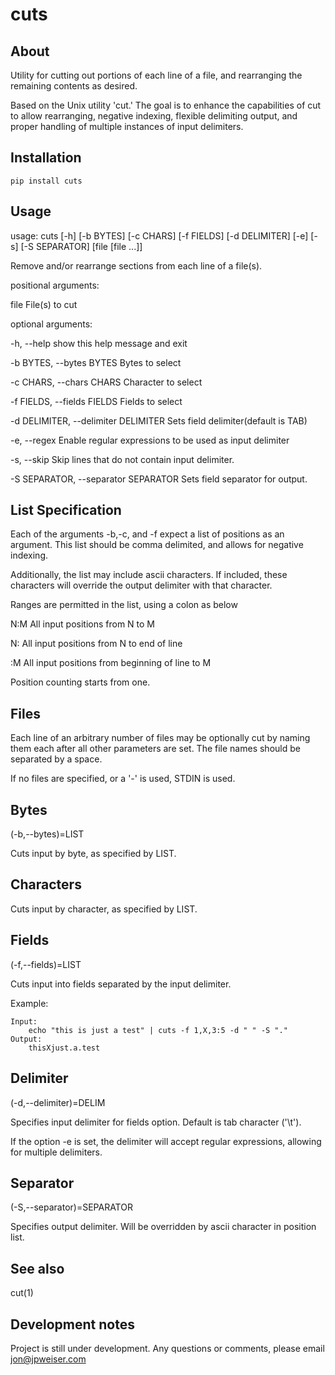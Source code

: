 # cuts
## About

Utility for cutting out portions of each line of a file, and rearranging the
remaining contents as desired.

Based on the Unix utility 'cut.' The goal is to enhance the capabilities of cut to allow rearranging, negative indexing, flexible delimiting output, and proper handling of multiple instances of input
delimiters.

## Installation
    pip install cuts

## Usage

usage: cuts [-h] [-b BYTES] [-c CHARS] [-f FIELDS] [-d DELIMITER] [-e] [-s]
            [-S SEPARATOR]
            [file [file ...]]

Remove and/or rearrange sections from each line of a file(s).

positional arguments:

  file                                  File(s) to cut

optional arguments:

  -h, --help                            show this help message and exit

  -b BYTES, --bytes BYTES               Bytes to select

  -c CHARS, --chars CHARS               Character to select

  -f FIELDS, --fields FIELDS            Fields to select

  -d DELIMITER, --delimiter DELIMITER   Sets field delimiter(default is TAB)

  -e, --regex                           Enable regular expressions to be used as input delimiter

  -s, --skip                            Skip lines that do not contain input delimiter.

  -S SEPARATOR, --separator SEPARATOR   Sets field separator for output.

## List Specification

Each of the arguments -b,-c, and -f expect a list of positions as an argument.
This list should be comma delimited, and allows for negative indexing.

Additionally, the list may include ascii characters. If included, these
characters will override the output delimiter with that character.

Ranges are permitted in the list, using a colon as below

N:M    All input positions from N to M

N:     All input positions from N to end of line

:M     All input positions from beginning of line to M

Position counting starts from one.

## Files

Each line of an arbitrary number of files may be optionally cut by naming them
each after all other parameters are set. The file names should be separated by
a space.

If no files are specified, or a '-' is used, STDIN is used.

## Bytes
(-b,--bytes)=LIST

Cuts input by byte, as specified by LIST.

## Characters

Cuts input by character, as specified by LIST.

## Fields
(-f,--fields)=LIST

Cuts input into fields separated by the input delimiter.

Example:

    Input:
        echo "this is just a test" | cuts -f 1,X,3:5 -d " " -S "."
    Output:
        thisXjust.a.test

## Delimiter
(-d,--delimiter)=DELIM

Specifies input delimiter for fields option. Default is tab character ('\t').

If the option -e is set, the delimiter will accept regular expressions,
allowing for multiple delimiters.

## Separator
(-S,--separator)=SEPARATOR

Specifies output delimiter. Will be overridden by ascii character in position
list.

## See also
cut(1)

## Development notes
Project is still under development. Any questions or comments, please email
jon@jpweiser.com
